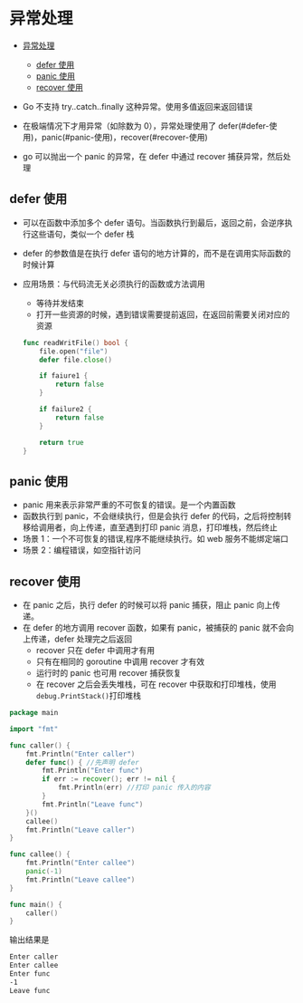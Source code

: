 # 异常处理

- [异常处理](#%E5%BC%82%E5%B8%B8%E5%A4%84%E7%90%86)
  - [defer 使用](#defer-%E4%BD%BF%E7%94%A8)
  - [panic 使用](#panic-%E4%BD%BF%E7%94%A8)
  - [recover 使用](#recover-%E4%BD%BF%E7%94%A8)

- Go 不支持 try..catch..finally 这种异常。使用多值返回来返回错误
- 在极端情况下才用异常（如除数为 0），异常处理使用了 defer(#defer-使用)，panic(#panic-使用)，recover(#recover-使用)
- go 可以抛出一个 panic 的异常，在 defer 中通过 recover 捕获异常，然后处理

## defer 使用

- 可以在函数中添加多个 defer 语句。当函数执行到最后，返回之前，会逆序执行这些语句，类似一个 defer 栈
- defer 的参数值是在执行 defer 语句的地方计算的，而不是在调用实际函数的时候计算
- 应用场景：与代码流无关必须执行的函数或方法调用
  - 等待并发结束
  - 打开一些资源的时候，遇到错误需要提前返回，在返回前需要关闭对应的资源

  ```go
  func readWritFile() bool {
      file.open("file")
      defer file.close()

      if faiure1 {
          return false
      }

      if failure2 {
          return false
      }

      return true
  }
  ```

## panic 使用

- panic 用来表示非常严重的不可恢复的错误。是一个内置函数
- 函数执行到 panic，不会继续执行，但是会执行 defer 的代码，之后将控制转移给调用者，向上传递，直至遇到打印 panic 消息，打印堆栈，然后终止
- 场景 1：一个不可恢复的错误,程序不能继续执行。如 web 服务不能绑定端口
- 场景 2：编程错误，如空指针访问

## recover 使用

- 在 panic 之后，执行 defer 的时候可以将 panic 捕获，阻止 panic 向上传递。
- 在 defer 的地方调用 recover 函数，如果有 panic，被捕获的 panic 就不会向上传递，defer 处理完之后返回
  - recover 只在 defer 中调用才有用
  - 只有在相同的 goroutine 中调用 recover 才有效
  - 运行时的 panic 也可用 recover 捕获恢复
  - 在 recover 之后会丢失堆栈，可在 recover 中获取和打印堆栈，使用`debug.PrintStack()`打印堆栈

```go
package main

import "fmt"

func caller() {
    fmt.Println("Enter caller")
    defer func() { //先声明 defer
        fmt.Println("Enter func")
        if err := recover(); err != nil {
            fmt.Println(err) //打印 panic 传入的内容
        }
        fmt.Println("Leave func")
    }()
    callee()
    fmt.Println("Leave caller")
}

func callee() {
    fmt.Println("Enter callee")
    panic(-1)
    fmt.Println("Leave callee")
}

func main() {
    caller()
}
```

输出结果是

```txt
Enter caller
Enter callee
Enter func
-1
Leave func
```
